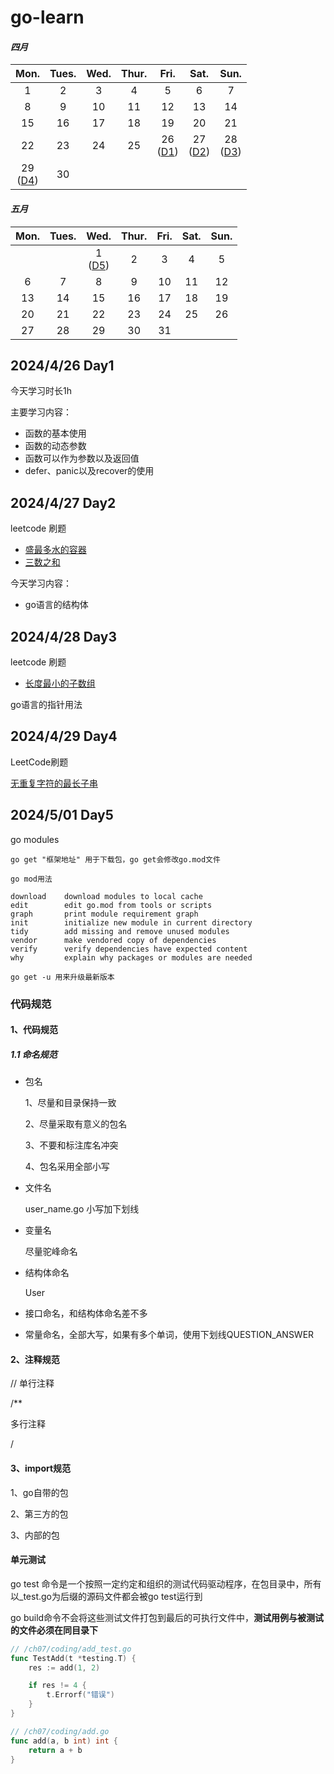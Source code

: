 # go-learn



#### *四月*

|             Mon.             | Tues. | Wed. | Thur. |             Fri.             |             Sat.             |             Sun.             |
| :--------------------------: | :---: | :--: | :---: | :--------------------------: | :--------------------------: | :--------------------------: |
|              1               |   2   |  3   |   4   |              5               |              6               |              7               |
|              8               |   9   |  10  |  11   |              12              |              13              |              14              |
|              15              |  16   |  17  |  18   |              19              |              20              |              21              |
|              22              |  23   |  24  |  25   | 26<br>([D1](#2024426-Day1 )) | 27<br>([D2](#2024427-Day2 )) | 28<br>([D3](#2024428-Day3 )) |
| 29<br>([D4](#2024429-Day4 )) |  30   |      |       |                              |                              |                              |



#### *五月*

| Mon. | Tues. |             Wed.             | Thur. | Fri. | Sat. | Sun. |
| :--: | :---: | :--------------------------: | :---: | :--: | :--: | :--: |
|      |       | 1<br/>([D5](#2024501-Day5 )) |   2   |  3   |  4   |  5   |
|  6   |   7   |              8               |   9   |  10  |  11  |  12  |
|  13  |  14   |              15              |  16   |  17  |  18  |  19  |
|  20  |  21   |              22              |  23   |  24  |  25  |  26  |
|  27  |  28   |              29              |  30   |  31  |      |      |

##  2024/4/26 Day1 

今天学习时长1h

主要学习内容：

- 函数的基本使用
- 函数的动态参数
- 函数可以作为参数以及返回值
- defer、panic以及recover的使用

## 2024/4/27 Day2 

leetcode 刷题

- [盛最多水的容器](https://leetcode.cn/problems/container-with-most-water/description/?envType=study-plan-v2&amp;envId=top-interview-150) 
- [三数之和](https://leetcode.cn/problems/3sum/description/?envType=study-plan-v2&amp;envId=top-interview-150)

今天学习内容：

- go语言的结构体

## 2024/4/28 Day3

leetcode 刷题

- [长度最小的子数组](https://leetcode.cn/problems/minimum-size-subarray-sum/)

go语言的指针用法

## 2024/4/29 Day4

LeetCode刷题

[无重复字符的最长子串](https://leetcode.cn/problems/longest-substring-without-repeating-characters/)



## 2024/5/01 Day5

go modules

```
go get "框架地址" 用于下载包，go get会修改go.mod文件

go mod用法

download    download modules to local cache
edit        edit go.mod from tools or scripts
graph       print module requirement graph
init        initialize new module in current directory
tidy        add missing and remove unused modules
vendor      make vendored copy of dependencies
verify      verify dependencies have expected content
why         explain why packages or modules are needed

go get -u 用来升级最新版本
```

### 代码规范

#### 1、代码规范

##### 1.1 命名规范

- 包名

  1、尽量和目录保持一致

  2、尽量采取有意义的包名

  3、不要和标注库名冲突

  4、包名采用全部小写

- 文件名

  user_name.go 小写加下划线

- 变量名

  尽量驼峰命名

- 结构体命名

  User

- 接口命名，和结构体命名差不多

- 常量命名，全部大写，如果有多个单词，使用下划线QUESTION_ANSWER

#### 2、注释规范

// 单行注释

/**

多行注释

/

#### 3、import规范

1、go自带的包

2、第三方的包

3、内部的包

#### 单元测试

go test 命令是一个按照一定约定和组织的测试代码驱动程序，在包目录中，所有以_test.go为后缀的源码文件都会被go test运行到

go build命令不会将这些测试文件打包到最后的可执行文件中，**测试用例与被测试的文件必须在同目录下**

```go
// /ch07/coding/add_test.go
func TestAdd(t *testing.T) {
	res := add(1, 2)

	if res != 4 {
		t.Errorf("错误")
	}
}

// /ch07/coding/add.go
func add(a, b int) int {
	return a + b
}

```

